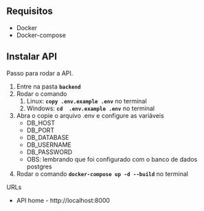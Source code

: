 ## Requisitos

-   Docker
-   Docker-compose

## Instalar API

Passo para rodar a API.

1. Entre na pasta **`backend`**
2. Rodar o comando
    1. Linux: **`copy .env.example .env`** no terminal
    2. Windows: **`cd  .env.example .env`** no terminal
3. Abra o copie o arquivo .env e configure as variáveis
    - DB_HOST
    - DB_PORT
    - DB_DATABASE
    - DB_USERNAME
    - DB_PASSWORD
    - OBS: lembrando que foi configurado com o banco de dados postgres
4. Rodar o comando **`docker-compose up -d --build`** no terminal

URLs

-   API home - http://localhost:8000
